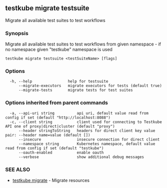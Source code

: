 <head>
  <meta name="docsearch:indexPrefix" content="reference-doc" />
</head>

## testkube migrate testsuite

Migrate all available test suites to test workflows

### Synopsis

Migrate all available test suites to test workflows from given namespace - if no namespace given "testkube" namespace is used

```
testkube migrate testsuite <testSuiteName> [flags]
```

### Options

```
  -h, --help                help for testsuite
      --migrate-executors   migrate executors for tests (default true)
      --migrate-tests       migrate tests for test suites
```

### Options inherited from parent commands

```
  -a, --api-uri string          api uri, default value read from config if set (default "http://localhost:8088")
  -c, --client string           client used for connecting to Testkube API one of proxy|direct|cluster (default "proxy")
      --header stringToString   headers for direct client key value pair: --header name=value (default [])
      --insecure                insecure connection for direct client
      --namespace string        Kubernetes namespace, default value read from config if set (default "testkube")
      --oauth-enabled           enable oauth
      --verbose                 show additional debug messages
```

### SEE ALSO

- [testkube migrate](testkube_migrate.md) - Migrate resources
